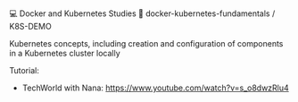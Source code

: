 💻 Docker and Kubernetes Studies 
📁 docker-kubernetes-fundamentals / K8S-DEMO

Kubernetes concepts, including creation and configuration of components in a Kubernetes cluster locally

Tutorial:
  - TechWorld with Nana: https://www.youtube.com/watch?v=s_o8dwzRlu4
